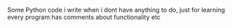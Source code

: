 Some Python code i write when i dont have anything to do, just for learning
every program has comments about functionality etc
